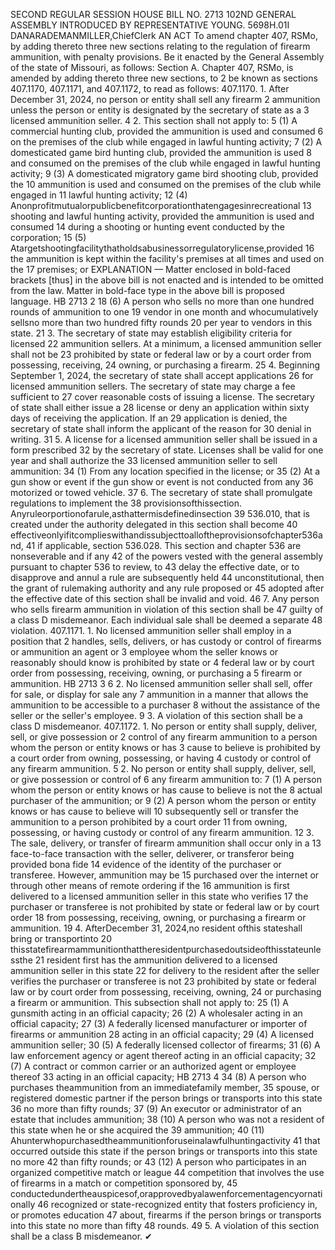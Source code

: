 SECOND REGULAR SESSION
HOUSE BILL NO. 2713
102ND GENERAL ASSEMBLY
INTRODUCED BY REPRESENTATIVE YOUNG.
5698H.01I DANARADEMANMILLER,ChiefClerk
AN ACT
To amend chapter 407, RSMo, by adding thereto three new sections relating to the regulation
of firearm ammunition, with penalty provisions.
Be it enacted by the General Assembly of the state of Missouri, as follows:
Section A. Chapter 407, RSMo, is amended by adding thereto three new sections, to
2 be known as sections 407.1170, 407.1171, and 407.1172, to read as follows:
407.1170. 1. After December 31, 2024, no person or entity shall sell any firearm
2 ammunition unless the person or entity is designated by the secretary of state as a
3 licensed ammunition seller.
4 2. This section shall not apply to:
5 (1) A commercial hunting club, provided the ammunition is used and consumed
6 on the premises of the club while engaged in lawful hunting activity;
7 (2) A domesticated game bird hunting club, provided the ammunition is used
8 and consumed on the premises of the club while engaged in lawful hunting activity;
9 (3) A domesticated migratory game bird shooting club, provided the
10 ammunition is used and consumed on the premises of the club while engaged in
11 lawful hunting activity;
12 (4) Anonprofitmutualorpublicbenefitcorporationthatengagesinrecreational
13 shooting and lawful hunting activity, provided the ammunition is used and consumed
14 during a shooting or hunting event conducted by the corporation;
15 (5) Atargetshootingfacilitythatholdsabusinessorregulatorylicense,provided
16 the ammunition is kept within the facility's premises at all times and used on the
17 premises; or
EXPLANATION — Matter enclosed in bold-faced brackets [thus] in the above bill is not enacted and is
intended to be omitted from the law. Matter in bold-face type in the above bill is proposed language.
HB 2713 2
18 (6) A person who sells no more than one hundred rounds of ammunition to one
19 vendor in one month and whocumulatively sellsno more than two hundred fifty rounds
20 per year to vendors in this state.
21 3. The secretary of state may establish eligibility criteria for licensed
22 ammunition sellers. At a minimum, a licensed ammunition seller shall not be
23 prohibited by state or federal law or by a court order from possessing, receiving,
24 owning, or purchasing a firearm.
25 4. Beginning September 1, 2024, the secretary of state shall accept applications
26 for licensed ammunition sellers. The secretary of state may charge a fee sufficient to
27 cover reasonable costs of issuing a license. The secretary of state shall either issue a
28 license or deny an application within sixty days of receiving the application. If an
29 application is denied, the secretary of state shall inform the applicant of the reason for
30 denial in writing.
31 5. A license for a licensed ammunition seller shall be issued in a form prescribed
32 by the secretary of state. Licenses shall be valid for one year and shall authorize the
33 licensed ammunition seller to sell ammunition:
34 (1) From any location specified in the license; or
35 (2) At a gun show or event if the gun show or event is not conducted from any
36 motorized or towed vehicle.
37 6. The secretary of state shall promulgate regulations to implement the
38 provisionsofthissection. Anyruleorportionofarule,asthattermisdefinedinsection
39 536.010, that is created under the authority delegated in this section shall become
40 effectiveonlyifitcomplieswithandissubjecttoalloftheprovisionsofchapter536and,
41 if applicable, section 536.028. This section and chapter 536 are nonseverable and if any
42 of the powers vested with the general assembly pursuant to chapter 536 to review, to
43 delay the effective date, or to disapprove and annul a rule are subsequently held
44 unconstitutional, then the grant of rulemaking authority and any rule proposed or
45 adopted after the effective date of this section shall be invalid and void.
46 7. Any person who sells firearm ammunition in violation of this section shall be
47 guilty of a class D misdemeanor. Each individual sale shall be deemed a separate
48 violation.
407.1171. 1. No licensed ammunition seller shall employ in a position that
2 handles, sells, delivers, or has custody or control of firearms or ammunition an agent or
3 employee whom the seller knows or reasonably should know is prohibited by state or
4 federal law or by court order from possessing, receiving, owning, or purchasing a
5 firearm or ammunition.
HB 2713 3
6 2. No licensed ammunition seller shall sell, offer for sale, or display for sale any
7 ammunition in a manner that allows the ammunition to be accessible to a purchaser
8 without the assistance of the seller or the seller's employee.
9 3. A violation of this section shall be a class D misdemeanor.
407.1172. 1. No person or entity shall supply, deliver, sell, or give possession or
2 control of any firearm ammunition to a person whom the person or entity knows or has
3 cause to believe is prohibited by a court order from owning, possessing, or having
4 custody or control of any firearm ammunition.
5 2. No person or entity shall supply, deliver, sell, or give possession or control of
6 any firearm ammunition to:
7 (1) A person whom the person or entity knows or has cause to believe is not the
8 actual purchaser of the ammunition; or
9 (2) A person whom the person or entity knows or has cause to believe will
10 subsequently sell or transfer the ammunition to a person prohibited by a court order
11 from owning, possessing, or having custody or control of any firearm ammunition.
12 3. The sale, delivery, or transfer of firearm ammunition shall occur only in a
13 face-to-face transaction with the seller, deliverer, or transferor being provided bona fide
14 evidence of the identity of the purchaser or transferee. However, ammunition may be
15 purchased over the internet or through other means of remote ordering if the
16 ammunition is first delivered to a licensed ammunition seller in this state who verifies
17 the purchaser or transferee is not prohibited by state or federal law or by court order
18 from possessing, receiving, owning, or purchasing a firearm or ammunition.
19 4. AfterDecember 31, 2024,no resident ofthis stateshall bring or transportinto
20 thisstatefirearmammunitionthattheresidentpurchasedoutsideofthisstateunlessthe
21 resident first has the ammunition delivered to a licensed ammunition seller in this state
22 for delivery to the resident after the seller verifies the purchaser or transferee is not
23 prohibited by state or federal law or by court order from possessing, receiving, owning,
24 or purchasing a firearm or ammunition. This subsection shall not apply to:
25 (1) A gunsmith acting in an official capacity;
26 (2) A wholesaler acting in an official capacity;
27 (3) A federally licensed manufacturer or importer of firearms or ammunition
28 acting in an official capacity;
29 (4) A licensed ammunition seller;
30 (5) A federally licensed collector of firearms;
31 (6) A law enforcement agency or agent thereof acting in an official capacity;
32 (7) A contract or common carrier or an authorized agent or employee thereof
33 acting in an official capacity;
HB 2713 4
34 (8) A person who purchases theammunition from an immediatefamily member,
35 spouse, or registered domestic partner if the person brings or transports into this state
36 no more than fifty rounds;
37 (9) An executor or administrator of an estate that includes ammunition;
38 (10) A person who was not a resident of this state when he or she acquired the
39 ammunition;
40 (11) Ahunterwhopurchasedtheammunitionforuseinalawfulhuntingactivity
41 that occurred outside this state if the person brings or transports into this state no more
42 than fifty rounds; or
43 (12) A person who participates in an organized competitive match or league
44 competition that involves the use of firearms in a match or competition sponsored by,
45 conductedundertheauspicesof,orapprovedbyalawenforcementagencyornationally
46 recognized or state-recognized entity that fosters proficiency in, or promotes education
47 about, firearms if the person brings or transports into this state no more than fifty
48 rounds.
49 5. A violation of this section shall be a class B misdemeanor.
✔